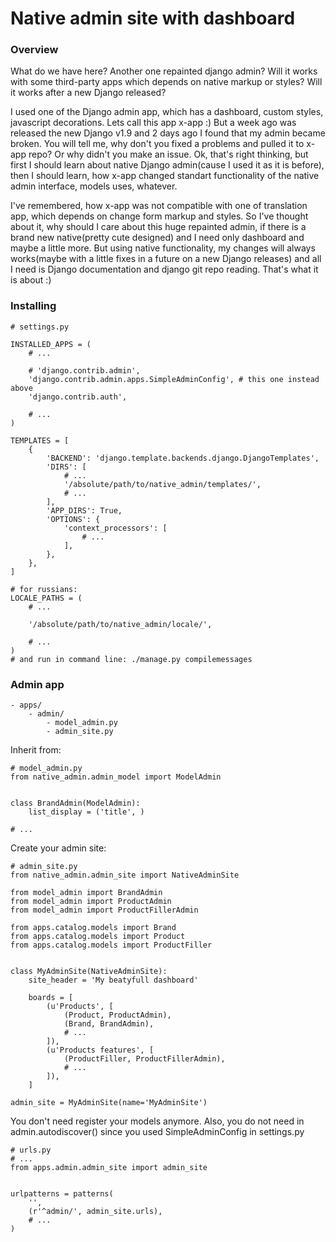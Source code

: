 # Native admin site with dashboard

### Overview

What do we have here? Another one repainted django admin? Will it works with some
third-party apps which depends on native markup or styles? Will it works after a new
Django released?

I used one of the Django admin app, which has a dashboard, custom styles, javascript
decorations. Lets call this app x-app :) But a week ago was released the new Django v1.9
and 2 days ago I found that my admin became broken.
You will tell me, why don't you fixed a problems and pulled it to x-app repo? Or why
didn't you make an issue. Ok, that's right thinking, but first I should learn about native
Django admin(cause I used it as it is before), then I should learn, how x-app changed
standart functionality of the native admin interface, models uses, whatever.

I've remembered,
how x-app was not compatible with one of translation app, which depends on change form
markup and styles. So I've thought about it, why should I care about this huge repainted admin,
if there is a brand new native(pretty cute designed) and I need only dashboard and maybe
a little more. But using
native functionality, my changes will always works(maybe with a little fixes in a future on a new
Django releases) and all I need is Django documentation and django git repo reading.
That's what it is about :)

### Installing

    # settings.py

    INSTALLED_APPS = (
        # ...

        # 'django.contrib.admin',
        'django.contrib.admin.apps.SimpleAdminConfig', # this one instead above
        'django.contrib.auth',

        # ...
    )

    TEMPLATES = [
        {
            'BACKEND': 'django.template.backends.django.DjangoTemplates',
            'DIRS': [
                # ...
                '/absolute/path/to/native_admin/templates/',
                # ...
            ],
            'APP_DIRS': True,
            'OPTIONS': {
                'context_processors': [
                    # ...
                ],
            },
        },
    ]

    # for russians:
    LOCALE_PATHS = (
        # ...

        '/absolute/path/to/native_admin/locale/',

        # ...
    )
    # and run in command line: ./manage.py compilemessages

### Admin app

    - apps/
        - admin/
            - model_admin.py
            - admin_site.py

Inherit from:

    # model_admin.py
    from native_admin.admin_model import ModelAdmin


    class BrandAdmin(ModelAdmin):
        list_display = ('title', )

    # ...

Create your admin site:

    # admin_site.py
    from native_admin.admin_site import NativeAdminSite

    from model_admin import BrandAdmin
    from model_admin import ProductAdmin
    from model_admin import ProductFillerAdmin

    from apps.catalog.models import Brand
    from apps.catalog.models import Product
    from apps.catalog.models import ProductFiller


    class MyAdminSite(NativeAdminSite):
        site_header = 'My beatyfull dashboard'

        boards = [
            (u'Products', [
                (Product, ProductAdmin),
                (Brand, BrandAdmin),
                # ...
            ]),
            (u'Products features', [
                (ProductFiller, ProductFillerAdmin),
                # ...
            ]),
        ]

    admin_site = MyAdminSite(name='MyAdminSite')

You don't need register your models anymore.
Also, you do not need in admin.autodiscover() since you used SimpleAdminConfig in settings.py

    # urls.py
    # ...
    from apps.admin.admin_site import admin_site


    urlpatterns = patterns(
        '',
        (r'^admin/', admin_site.urls),
        # ...
    )
